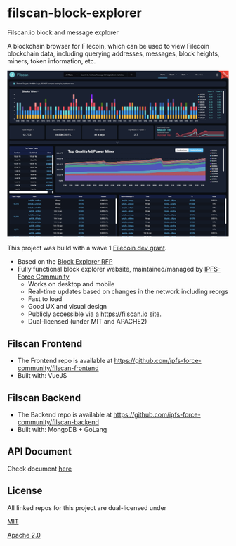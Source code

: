 # filscan-block-explorer
Filscan.io block and message explorer

A blockchain browser for Filecoin, which can be used to view Filecoin blockchain data, including querying addresses, messages, block heights, miners, token information, etc.



![Filscan screenshot](filscan.jpg)

This project was build with a wave 1 [Filecoin dev grant](https://github.com/filecoin-project/devgrants#filecoin-devgrants).

- Based on the [Block Explorer RFP](https://github.com/filecoin-project/devgrants/blob/master/rfps/rfp-block-explorer.md)
- Fully functional block explorer website, maintained/managed by [IPFS-Force Community](https://ipfser.org/)
    - Works on desktop and mobile
    - Real-time updates based on changes in the network including reorgs
    - Fast to load
    - Good UX and visual design
    - Publicly accessible via a https://filscan.io site. 
    - Dual-licensed (under MIT and APACHE2)

## Filscan Frontend

- The Frontend repo is available at https://github.com/ipfs-force-community/filscan-frontend
- Built with: VueJS

## Filscan Backend

- The Backend repo is available at https://github.com/ipfs-force-community/filscan-backend
- Built with: MongoDB + GoLang

## API Document
Check document [here](https://github.com/ipfs-force-community/filscan-backend/blob/master/Filscan_Interface_v1.0.md)

## License
All linked repos for this project are dual-licensed under

[MIT](https://github.com/filecoin-project/lotus/blob/master/LICENSE-MIT)

[Apache 2.0](https://github.com/filecoin-project/lotus/blob/master/LICENSE-APACHE)
